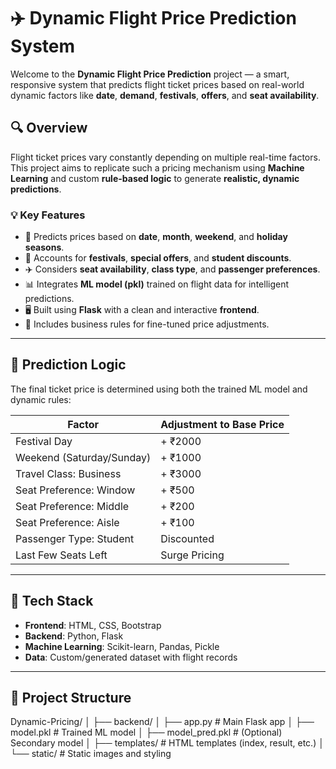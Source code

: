 # ✈️ Dynamic Flight Price Prediction System

Welcome to the **Dynamic Flight Price Prediction** project — a smart, responsive system that predicts flight ticket prices based on real-world dynamic factors like **date**, **demand**, **festivals**, **offers**, and **seat availability**.

## 🔍 Overview

Flight ticket prices vary constantly depending on multiple real-time factors. This project aims to replicate such a pricing mechanism using **Machine Learning** and custom **rule-based logic** to generate **realistic, dynamic predictions**.

### 💡 Key Features

- 📅 Predicts prices based on **date**, **month**, **weekend**, and **holiday seasons**.
- 🎉 Accounts for **festivals**, **special offers**, and **student discounts**.
- ✈️ Considers **seat availability**, **class type**, and **passenger preferences**.
- 📊 Integrates **ML model (pkl)** trained on flight data for intelligent predictions.
- 🖥️ Built using **Flask** with a clean and interactive **frontend**.
- 🧠 Includes business rules for fine-tuned price adjustments.

---

## 🧠 Prediction Logic

The final ticket price is determined using both the trained ML model and dynamic rules:

| Factor                     | Adjustment to Base Price |
|---------------------------|--------------------------|
| Festival Day              | + ₹2000                  |
| Weekend (Saturday/Sunday)| + ₹1000                  |
| Travel Class: Business    | + ₹3000                  |
| Seat Preference: Window   | + ₹500                   |
| Seat Preference: Middle   | + ₹200                   |
| Seat Preference: Aisle    | + ₹100                   |
| Passenger Type: Student   | Discounted               |
| Last Few Seats Left       | Surge Pricing            |

---

## 🚀 Tech Stack

- **Frontend**: HTML, CSS, Bootstrap  
- **Backend**: Python, Flask  
- **Machine Learning**: Scikit-learn, Pandas, Pickle  
- **Data**: Custom/generated dataset with flight records  

---

## 📂 Project Structure

Dynamic-Pricing/
│
├── backend/
│ ├── app.py # Main Flask app
│ ├── model.pkl # Trained ML model
│ ├── model_pred.pkl # (Optional) Secondary model
│ ├── templates/ # HTML templates (index, result, etc.)
│ └── static/ # Static images and styling

